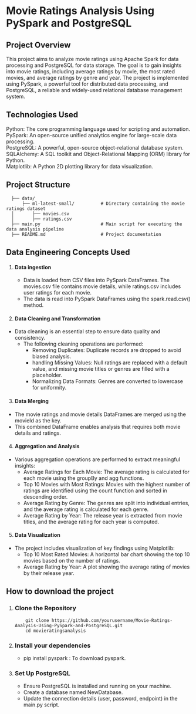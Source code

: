 # Movie Ratings Analysis Using PySpark and PostgreSQL #

## Project Overview ##
  This project aims to analyze movie ratings using Apache Spark for data processing and PostgreSQL for data storage. 
  The goal is to gain insights into movie ratings, including average ratings by movie, the most rated movies, and average ratings by genre and year. 
  The project is implemented using PySpark, a powerful tool for distributed data processing, and PostgreSQL, a reliable and widely-used relational database management system.

## Technologies Used ##
  
  Python: The core programming language used for scripting and automation. <br>
  PySpark: An open-source unified analytics engine for large-scale data processing. <br>
  PostgreSQL: A powerful, open-source object-relational database system. <br>
  SQLAlchemy: A SQL toolkit and Object-Relational Mapping (ORM) library for Python. <br>
  Matplotlib: A Python 2D plotting library for data visualization. <br>

## Project Structure ##
```
  ├── data/
      ├── ml-latest-small/          # Directory containing the movie ratings dataset
  │       ├── movies.csv
  │       ├── ratings.csv
  ├── main.py                       # Main script for executing the data analysis pipeline
  ├── README.md                     # Project documentation
```
## Data Engineering Concepts Used ##
1. #### Data ingestion ####
    - Data is loaded from CSV files into PySpark DataFrames. The movies.csv file contains movie details, while ratings.csv includes user ratings for each movie.
    - The data is read into PySpark DataFrames using the spark.read.csv() method. <br>

2. #### Data Cleaning and Transformation ####
- Data cleaning is an essential step to ensure data quality and consistency. 
  - The following cleaning operations are performed:
    - Removing Duplicates: Duplicate records are dropped to avoid biased analysis.
    - handling Missing Values: Null ratings are replaced with a default value, and missing movie titles or genres are filled with a placeholder.
    - Normalizing Data Formats: Genres are converted to lowercase for uniformity.

3. #### Data Merging ####
  - The movie ratings and movie details DataFrames are merged using the movieId as the key.
  - This combined DataFrame enables analysis that requires both movie details and ratings.

4. #### Aggregation and Analysis ####
- Various aggregation operations are performed to extract meaningful insights:
    - Average Ratings for Each Movie: The average rating is calculated for each movie using the groupBy and agg functions.
    - Top 10 Movies with Most Ratings: Movies with the highest number of ratings are identified using the count function and sorted in descending order.
    - Average Rating by Genre: The genres are split into individual entries, and the average rating is calculated for each genre.
    - Average Rating by Year: The release year is extracted from movie titles, and the average rating for each year is computed.

5. #### Data Visualization
- The project includes visualization of key findings using Matplotlib:
    - Top 10 Most Rated Movies: A horizontal bar chart showing the top 10 movies based on the number of ratings.
    - Average Rating by Year: A plot showing the average rating of movies by their release year.


## How to download the project ## 
1. ### Clone the Repository ###
   ```
       git clone https://github.com/yourusername/Movie-Ratings-Analysis-Using-PySpark-and-PostgreSQL.git
       cd movieratingsanalysis
   ```
2. ### Install your dependencies ###
   - pip install pyspark : To download pyspark.
  
3. ### Set Up PostgreSQL
    - Ensure PostgreSQL is installed and running on your machine.
    - Create a database named NewDatabase.
    - Update the connection details (user, password, endpoint) in the main.py script.

